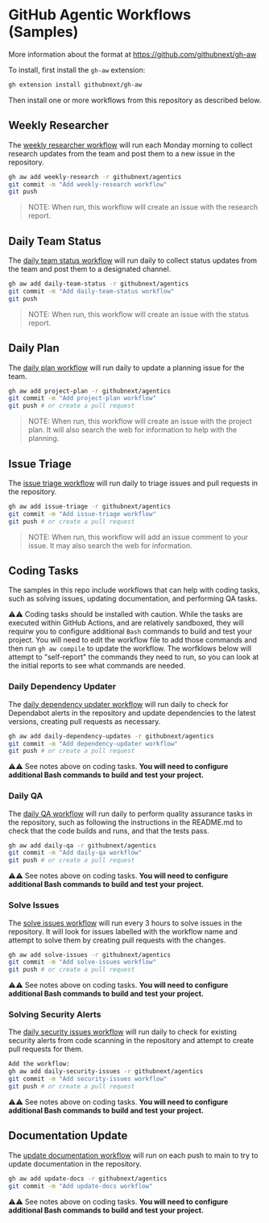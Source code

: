 # GitHub Agentic Workflows (Samples)

More information about the format at https://github.com/githubnext/gh-aw

To install, first install the `gh-aw` extension:

```bash 
gh extension install githubnext/gh-aw
```

Then install one or more workflows from this repository as described below.

## Weekly Researcher

The [weekly researcher workflow](workflows/weekly-research.md?plain=1) will run each Monday morning to collect research updates from the team and post them to a new issue in the repository.

```bash
gh aw add weekly-research -r githubnext/agentics
git commit -m "Add weekly-research workflow"
git push
```

> NOTE: When run, this workflow will create an issue with the research report.

## Daily Team Status

The [daily team status workflow](workflows/daily-team-status.md?plain=1) will run daily to collect status updates from the team and post them to a designated channel.

```bash
gh aw add daily-team-status -r githubnext/agentics
git commit -m "Add daily-team-status workflow"
git push
```

> NOTE: When run, this workflow will create an issue with the status report.

## Daily Plan

The [daily plan workflow](workflows/daily-plan.md?plain=1) will run daily to update a planning issue for the team.

```bash
gh aw add project-plan -r githubnext/agentics
git commit -m "Add project-plan workflow"
git push # or create a pull request
```

> NOTE: When run, this workflow will create an issue with the project plan. It will also search the web for information to help with the planning.

## Issue Triage

The [issue triage workflow](workflows/issue-triage.md?plain=1) will run daily to triage issues and pull requests in the repository.

```bash
gh aw add issue-triage -r githubnext/agentics
git commit -m "Add issue-triage workflow"
git push # or create a pull request
```

> NOTE: When run, this workflow will add an issue comment to your issue. It may also search the web for information.

## Coding Tasks

The samples in this repo include workflows that can help with coding tasks, such as solving issues, updating documentation, and performing QA tasks.

⚠️⚠️ Coding tasks should be installed with caution. While the tasks are executed within GitHub Actions, and are relatively sandboxed, they will requirw you to configure additional `Bash` commands to build and test your project. You will need to edit the workflow file to add those commands and then run `gh aw compile` to update the workflow. The worfklows below will attempt to "self-report" the commands they need to run, so you can look at the initial reports to see what commands are needed.

### Daily Dependency Updater

The [daily dependency updater workflow](workflows/daily-dependency-updates.md?plain=1) will run daily to check for Dependabot alerts in the repository and update dependencies to the latest versions, creating pull requests as necessary.

```bash
gh aw add daily-dependency-updates -r githubnext/agentics
git commit -m "Add dependency-updater workflow"
git push # or create a pull request
```

⚠️⚠️ See notes above on coding tasks.  **You will need to configure additional Bash commands to build and test your project.** 

### Daily QA 

The [daily QA workflow](workflows/daily-qa.md?plain=1) will run daily to perform quality assurance tasks in the repository, such as following the instructions in the README.md to check that the code builds and runs, and that the tests pass.

```bash
gh aw add daily-qa -r githubnext/agentics
git commit -m "Add daily-qa workflow"
git push # or create a pull request
```

⚠️⚠️ See notes above on coding tasks.  **You will need to configure additional Bash commands to build and test your project.** 

### Solve Issues

The [solve issues workflow](workflows/solve-issues.md?plain=1) will run every 3 hours to solve issues in the repository. It will look for issues labelled with the workflow name and attempt to solve them by creating pull requests with the changes.

```bash
gh aw add solve-issues -r githubnext/agentics
git commit -m "Add solve-issues workflow"
git push # or create a pull request
```

⚠️⚠️ See notes above on coding tasks.  **You will need to configure additional Bash commands to build and test your project.** 

### Solving Security Alerts

The [daily security issues workflow](workflows/daily-security-issues.md?plain=1) will run daily to check for existing security alerts from code scanning in the repository and attempt to create pull requests for them.

```bash
Add the workflow:
gh aw add daily-security-issues -r githubnext/agentics
git commit -m "Add security-issues workflow"
git push # or create a pull request
```

⚠️⚠️ See notes above on coding tasks.  **You will need to configure additional Bash commands to build and test your project.** 

## Documentation Update

The [update documentation workflow](workflows/update-docs.md?plain=1) will run on each push to main to try to update documentation in the repository.

```bash
gh aw add update-docs -r githubnext/agentics
git commit -m "Add update-docs workflow"
```

⚠️⚠️ See notes above on coding tasks.  **You will need to configure additional Bash commands to build and test your project.** 
